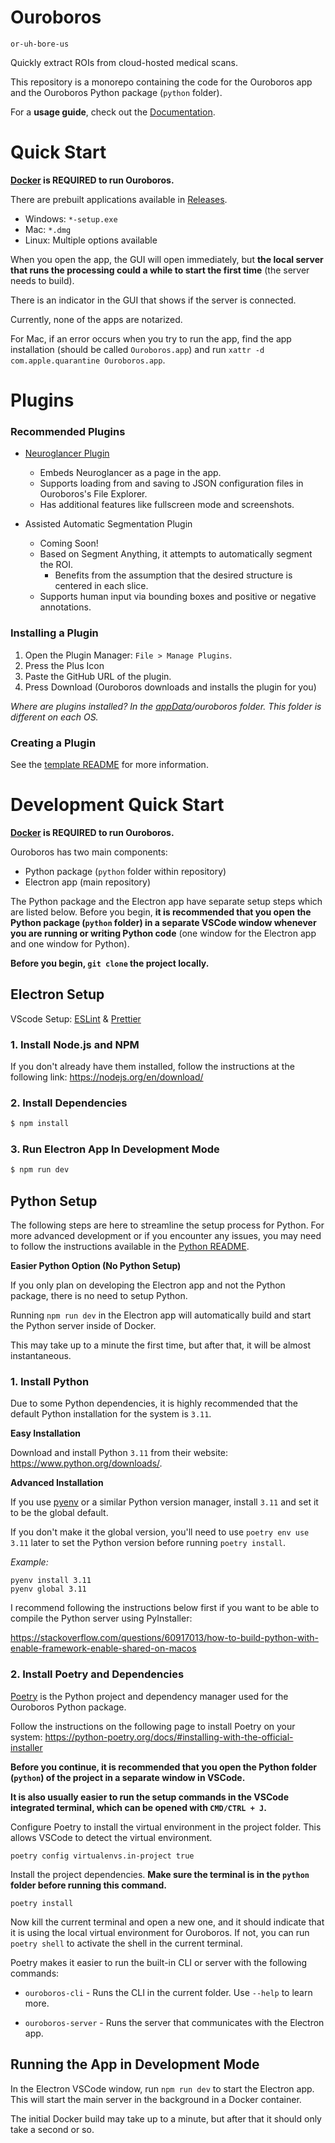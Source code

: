 # Ouroboros

`or-uh-bore-us`

Quickly extract ROIs from cloud-hosted medical scans.

This repository is a monorepo containing the code for the Ouroboros app and the Ouroboros Python package (`python` folder). 

For a **usage guide**, check out the [Documentation](https://chenglabresearch.github.io/ouroboros/).

# Quick Start

**[Docker](https://www.docker.com/products/docker-desktop/) is REQUIRED to run Ouroboros.**

There are prebuilt applications available in [Releases](https://github.com/ChengLabResearch/ouroboros/releases).

- Windows: `*-setup.exe`
- Mac: `*.dmg`
- Linux: Multiple options available

When you open the app, the GUI will open immediately, but **the local server that runs the processing could a while to start the first time** (the server needs to build). 

There is an indicator in the GUI that shows if the server is connected.

Currently, none of the apps are notarized. 

For Mac, if an error occurs when you try to run the app, find the app installation (should be called `Ouroboros.app`) and run `xattr -d com.apple.quarantine Ouroboros.app`. 

# Plugins

### Recommended Plugins

- [Neuroglancer Plugin](https://github.com/We-Gold/neuroglancer-plugin)
    - Embeds Neuroglancer as a page in the app.
    - Supports loading from and saving to JSON configuration files in Ouroboros's File Explorer.
    - Has additional features like fullscreen mode and screenshots.

- Assisted Automatic Segmentation Plugin
    - Coming Soon!
    - Based on Segment Anything, it attempts to automatically segment the ROI.
        - Benefits from the assumption that the desired structure is centered in each slice.
    - Supports human input via bounding boxes and positive or negative annotations.

### Installing a Plugin

1. Open the Plugin Manager: `File > Manage Plugins`.
2. Press the Plus Icon
3. Paste the GitHub URL of the plugin.
4. Press Download (Ouroboros downloads and installs the plugin for you)

_Where are plugins installed? In the [appData](https://github.com/electron/electron/blob/main/docs/api/app.md#appgetpathname)/ouroboros folder. This folder is different on each OS._

### Creating a Plugin

See the [template README](https://github.com/ChengLabResearch/ouroboros/blob/main/plugins/plugin-template/README.md) for more information.

# Development Quick Start

**[Docker](https://www.docker.com/products/docker-desktop/) is REQUIRED to run Ouroboros.**

Ouroboros has two main components:

- Python package (`python` folder within repository)
- Electron app (main repository)

The Python package and the Electron app have separate setup steps which are listed below. Before you begin, **it is recommended that you open the Python package (`python` folder) in a separate VSCode window whenever you are running or writing Python code** (one window for the Electron app and one window for Python).

**Before you begin, `git clone` the project locally.**

## Electron Setup

VScode Setup: [ESLint](https://marketplace.visualstudio.com/items?itemName=dbaeumer.vscode-eslint) & [Prettier](https://marketplace.visualstudio.com/items?itemName=esbenp.prettier-vscode)

### 1. Install Node.js and NPM

If you don't already have them installed, follow the instructions at the following link: https://nodejs.org/en/download/

### 2. Install Dependencies

```bash
$ npm install
```

### 3. Run Electron App In Development Mode

```bash
$ npm run dev
```

## Python Setup

The following steps are here to streamline the setup process for Python. For more advanced development or if you encounter any issues, you may need to follow the instructions available in the [Python README](./python/README.md).

**Easier Python Option (No Python Setup)**

If you only plan on developing the Electron app and not the Python package, there is no need to setup Python.

Running `npm run dev` in the Electron app will automatically build and start the Python server inside of Docker.

This may take up to a minute the first time, but after that, it will be almost instantaneous.

### 1. Install Python

Due to some Python dependencies, it is highly recommended that the default Python installation for the system is `3.11`.

**Easy Installation**

Download and install Python `3.11` from their website: https://www.python.org/downloads/.

**Advanced Installation**

If you use [pyenv](https://github.com/pyenv/pyenv) or a similar Python version manager, install `3.11` and set it to be the global default.

If you don't make it the global version, you'll need to use `poetry env use 3.11` later to set the Python version before running `poetry install`. 

_Example:_

```
pyenv install 3.11
pyenv global 3.11
```

I recommend following the instructions below first if you want to be able to compile the Python server using PyInstaller:

https://stackoverflow.com/questions/60917013/how-to-build-python-with-enable-framework-enable-shared-on-macos

### 2. Install Poetry and Dependencies

[Poetry](https://python-poetry.org/) is the Python project and dependency manager used for the Ouroboros Python package.

Follow the instructions on the following page to install Poetry on your system: https://python-poetry.org/docs/#installing-with-the-official-installer

**Before you continue, it is recommended that you open the Python folder (`python`) of the project in a separate window in VSCode.**

**It is also usually easier to run the setup commands in the VSCode integrated terminal, which can be opened with `CMD/CTRL + J`.**

Configure Poetry to install the virtual environment in the project folder. This allows VSCode to detect the virtual environment.

```
poetry config virtualenvs.in-project true
```

Install the project dependencies. **Make sure the terminal is in the `python` folder before running this command.**

```
poetry install
```

Now kill the current terminal and open a new one, and it should indicate that it is using the local virtual environment for Ouroboros. If not, you can run `poetry shell` to activate the shell in the current terminal.

Poetry makes it easier to run the built-in CLI or server with the following commands:

- `ouroboros-cli` - Runs the CLI in the current folder. Use `--help` to learn more.

- `ouroboros-server` - Runs the server that communicates with the Electron app.


## Running the App in Development Mode

In the Electron VSCode window, run `npm run dev` to start the Electron app. This will start the main server in the background in a Docker container.

The initial Docker build may take up to a minute, but after that it should only take a second or so.
